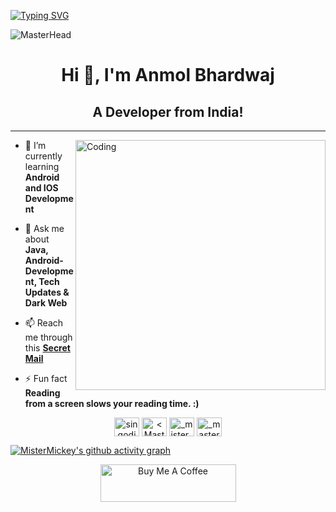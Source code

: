 [![Typing SVG](https://readme-typing-svg.demolab.com?font=Zilla+Slab&size=100&weight=600&pause=1000&color=19E7FF&center=true&width=2000&height=200&lines=Jai+Shree+Ram!+%F0%9F%99%8F)](https://git.io/typing-svg)

![MasterHead](/head.gif)




<h1 align="center">Hi 👋, I'm Anmol Bhardwaj</h1>
<h2 align="center">A Developer from India!</h2><hr>
<img align="right" alt="Coding" width="400" src="https://cdn.dribbble.com/users/1162077/screenshots/3848914/programmer.gif">
<!--<p align="left"> <img src="https://komarev.com/ghpvc/?username=mistermickey&label=Profile%20views&color=0e75b6&style=flat" alt="mistermickey" /> </p>-->


- 🌱 I’m currently learning **Android and IOS Development** <!--& exploring **Open-Source**-->

- 💬 Ask me about **Java, Android-Development, Tech Updates & Dark Web** 

- 📫 Reach me through this <a href="mailto:anmolbhardwajinv224+work.com"><strong>Secret Mail</strong></a>

- ⚡ Fun fact **Reading from a screen slows your reading time. :)**

<!-- 👤 Participant in *GSSOC'23* & *SSOC 2.0*

- 🔥 250+ days streak on *Leetcode*

- ❤️ 750+ Contributions & 100+ Days Streak on *Github*

<hr>
<div align="center"><p><img align="center" src="https://github-profile-trophy.vercel.app/?username=MisterMickey&theme=onedark" alt="MisterMickey"></p></div>

<div align="center" >
<h1> <img src="https://raw.githubusercontent.com/Tarikul-Islam-Anik/Animated-Fluent-Emojis/master/Emojis/People/Man%20Astronaut.png" alt="Man Astronaut" width="50" height="50" />CONNECT WITH ME</h1>
 </div>
-->
<p align="center">
<a href="https://www.linkedin.com/in/anmol-bhardwaj-2228a51a3/" target="blank"><img align="center" src="https://raw.githubusercontent.com/rahuldkjain/github-profile-readme-generator/master/src/images/icons/Social/linked-in-alt.svg" alt="singodiyashubham855141" height="30" width="40" /></a>
<a href="https://discord.gg/<geezgod2002>#4961" target="blank"><img align="center" src="https://raw.githubusercontent.com/rahuldkjain/github-profile-readme-generator/master/src/images/icons/Social/discord.svg" alt="<Master_Mickey>#7176" height="30" width="40" /></a>
<!--<a href="https://www.hackerrank.com/mastermickey87" target="blank"><img align="center" src="https://raw.githubusercontent.com/rahuldkjain/github-profile-readme-generator/master/src/images/icons/Social/hackerrank.svg" alt="mastermickey87" height="30" width="40" /></a>
<a href="https://www.leetcode.com/master_mickey" target="blank"><img align="center" src="https://raw.githubusercontent.com/rahuldkjain/github-profile-readme-generator/master/src/images/icons/Social/leet-code.svg" alt="master_mickey" height="30" width="40" /></a>
<a href="https://auth.geeksforgeeks.org/user/singodiyapeechuparashubham" target="blank"><img align="center" src="https://raw.githubusercontent.com/rahuldkjain/github-profile-readme-generator/master/src/images/icons/Social/geeks-for-geeks.svg" alt="singodiyapeechuparashubham" height="30" width="40" /></a>
  <a href="https://dev.to/_master_mickey" target="blank"><img align="center" src="https://raw.githubusercontent.com/rahuldkjain/github-profile-readme-generator/master/src/images/icons/Social/devto.svg" alt="_master_mickey" height="30" width="40" /></a>-->
<a href="https://twitter.com/geezgod2002" target="blank"><img align="center" src="https://raw.githubusercontent.com/rahuldkjain/github-profile-readme-generator/master/src/images/icons/Social/twitter.svg" alt="_mister_mickey" height="30" width="40" /></a>
<!--<a href="https://kaggle.com/shubhamsingodiya" target="blank"><img align="center" src="https://raw.githubusercontent.com/rahuldkjain/github-profile-readme-generator/master/src/images/icons/Social/kaggle.svg" alt="shubhamsingodiya" height="30" width="40" /></a>-->
<a href="https://www.instagram.com/geezgod2002/" target="blank"><img align="center" src="https://raw.githubusercontent.com/rahuldkjain/github-profile-readme-generator/master/src/images/icons/Social/instagram.svg" alt="_master_mickey" height="30" width="40" /></a>
<!--<a href="https://hashnode.com/@iammastermickey" target="blank"><img align="center" src="https://raw.githubusercontent.com/rahuldkjain/github-profile-readme-generator/master/src/images/icons/Social/hashnode.svg" alt="@iammastermickey" height="30" width="40" /></a>
</p>

<!--<div align="center" >
<h1> <img src="https://raw.githubusercontent.com/Tarikul-Islam-Anik/Animated-Fluent-Emojis/master/Emojis/Travel%20and%20places/Fire.png" alt="Fire" width="50" height="50" />LANGUAGES & TOOLS</h1>
 </div>


<p align="center"> <a href="https://getbootstrap.com" target="_blank" rel="noreferrer"> <img src="https://raw.githubusercontent.com/devicons/devicon/master/icons/bootstrap/bootstrap-plain-wordmark.svg" alt="bootstrap" width="40" height="40"/> </a> <a href="https://www.cprogramming.com/" target="_blank" rel="noreferrer"> <img src="https://raw.githubusercontent.com/devicons/devicon/master/icons/c/c-original.svg" alt="c" width="40" height="40"/> </a> <a href="https://www.w3schools.com/cpp/" target="_blank" rel="noreferrer"> <img src="https://raw.githubusercontent.com/devicons/devicon/master/icons/cplusplus/cplusplus-original.svg" alt="cplusplus" width="40" height="40"/> </a> <a href="https://www.w3schools.com/css/" target="_blank" rel="noreferrer"> <img src="https://raw.githubusercontent.com/devicons/devicon/master/icons/css3/css3-original-wordmark.svg" alt="css3" width="40" height="40"/> </a>  <a href="https://www.figma.com/" target="_blank" rel="noreferrer"> <img src="https://www.vectorlogo.zone/logos/figma/figma-icon.svg" alt="figma" width="40" height="40"/> </a> <a href="https://cloud.google.com" target="_blank" rel="noreferrer"> <img src="https://www.vectorlogo.zone/logos/google_cloud/google_cloud-icon.svg" alt="gcp" width="40" height="40"/> </a>  <a href="https://heroku.com" target="_blank" rel="noreferrer"> <img src="https://www.vectorlogo.zone/logos/heroku/heroku-icon.svg" alt="heroku" width="40" height="40"/> </a> <a href="https://www.w3.org/html/" target="_blank" rel="noreferrer"> <img src="https://raw.githubusercontent.com/devicons/devicon/master/icons/html5/html5-original-wordmark.svg" alt="html5" width="40" height="40"/> </a> <a href="https://www.java.com" target="_blank" rel="noreferrer"> <img src="https://raw.githubusercontent.com/devicons/devicon/master/icons/java/java-original.svg" alt="java" width="40" height="40"/> </a> <a href="https://developer.mozilla.org/en-US/docs/Web/JavaScript" target="_blank" rel="noreferrer"> <br><img src="https://raw.githubusercontent.com/devicons/devicon/master/icons/javascript/javascript-original.svg" alt="javascript" width="40" height="40"/> </a> <a href="https://www.linux.org/" target="_blank" rel="noreferrer"> <img src="https://raw.githubusercontent.com/devicons/devicon/master/icons/linux/linux-original.svg" alt="linux" width="40" height="40"/> </a> <a href="https://www.mongodb.com/" target="_blank" rel="noreferrer"> <img src="https://raw.githubusercontent.com/devicons/devicon/master/icons/mongodb/mongodb-original-wordmark.svg" alt="mongodb" width="40" height="40"/> </a> <a href="https://www.mysql.com/" target="_blank" rel="noreferrer"> <img src="https://raw.githubusercontent.com/devicons/devicon/master/icons/mysql/mysql-original-wordmark.svg" alt="mysql" width="40" height="40"/> </a> <a href="https://nodejs.org" target="_blank" rel="noreferrer"> <img src="https://raw.githubusercontent.com/devicons/devicon/master/icons/nodejs/nodejs-original-wordmark.svg" alt="nodejs" width="40" height="40"/> </a><a href="https://git-scm.com/" target="_blank" rel="noreferrer"> <img src="https://www.vectorlogo.zone/logos/git-scm/git-scm-icon.svg" alt="git" width="40" height="40"/> </a> <a href="https://www.photoshop.com/en" target="_blank" rel="noreferrer"> <img src="https://raw.githubusercontent.com/devicons/devicon/master/icons/photoshop/photoshop-line.svg" alt="photoshop" width="40" height="40"/> </a> <a href="https://postman.com" target="_blank" rel="noreferrer"><br> <img src="https://www.vectorlogo.zone/logos/getpostman/getpostman-icon.svg" alt="postman" width="40" height="40"/> </a> <a href="https://www.python.org" target="_blank" rel="noreferrer"> <img src="https://raw.githubusercontent.com/devicons/devicon/master/icons/python/python-original.svg" alt="python" width="40" height="40"/> </a> <a href="https://reactjs.org/" target="_blank" rel="noreferrer"> <img src="https://raw.githubusercontent.com/devicons/devicon/master/icons/react/react-original-wordmark.svg" alt="react" width="40" height="40"/> </a> <a href="https://sass-lang.com" target="_blank" rel="noreferrer"> <img src="https://raw.githubusercontent.com/devicons/devicon/master/icons/sass/sass-original.svg" alt="sass" width="40" height="40"/> </a> <a href="https://tailwindcss.com/" target="_blank" rel="noreferrer"> <img src="https://www.vectorlogo.zone/logos/tailwindcss/tailwindcss-icon.svg" alt="tailwind" width="40" height="40"/> </a><a href="https://www.gnu.org/software/bash/" target="_blank" rel="noreferrer"> <img src="https://www.vectorlogo.zone/logos/gnu_bash/gnu_bash-icon.svg" alt="bash" width="40" height="40"/> </a></p>


<div align="center"><h1> <img src="https://raw.githubusercontent.com/Tarikul-Islam-Anik/Animated-Fluent-Emojis/master/Emojis/Travel%20and%20places/Comet.png" alt="Comet" width="50" height="50" />GITHUB STATS</h1> </div>

<div align="center"><p><img src="https://github-readme-stats.vercel.app/api/top-langs?username=mistermickey&show_icons=true&locale=en&layout=compact" alt="mistermickey"/></p></div>
<div align="center"><p>&nbsp;<img src="https://github-readme-stats.vercel.app/api?username=mistermickey&show_icons=true&locale=en" alt="mistermickey" /></p></div>
<div align="center"><p><img align="center" src="https://github-readme-streak-stats.herokuapp.com/?user=MisterMickey&" alt="MisterMickey"/></p></div>-->


[![MisterMickey's github activity graph](https://github-readme-activity-graph.vercel.app/graph?username=geezgod2002&theme=react-dark)](https://github.com/ashutosh00710/github-readme-activity-graph)

<div align="center"><a href="https://www.buymeacoffee.com/mastermickey" target="_blank">
 <img src="https://cdn.buymeacoffee.com/buttons/v2/default-yellow.png" alt="Buy Me A Coffee" class style="height: 60px !important;width: 217px !important;" ></a></div>

